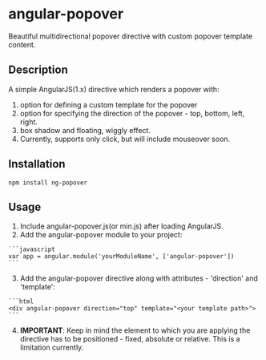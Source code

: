 # angular-popover
Beautiful multidirectional popover directive with custom popover template content.

Description
-----------
A simple AngularJS(1.x) directive which renders a popover with:

  1. option for defining a custom template for the popover
  2. option for specifying the direction of the popover - top, bottom, left, right.
  3. box shadow and floating, wiggly effect.
  4. Currently, supports only click, but will include mouseover soon.
  
Installation
-----
```code
npm install ng-popover
```

Usage
-----
  1. Include angular-popover.js(or min.js) after loading AngularJS.
  2. Add the angular-popover module to your project:
  
    ```javascript
    var app = angular.module('yourModuleName', ['angular-popover'])
    ```
  3. Add the angular-popover directive along with attributes - 'direction' and 'template':
  
    ```html
    <div angular-popover direction="top" template="<your template path>">
    ```
  4. **IMPORTANT**: Keep in mind the element to which you are applying the directive has to be positioned - fixed, absolute or relative. This is a limitation currently. 

